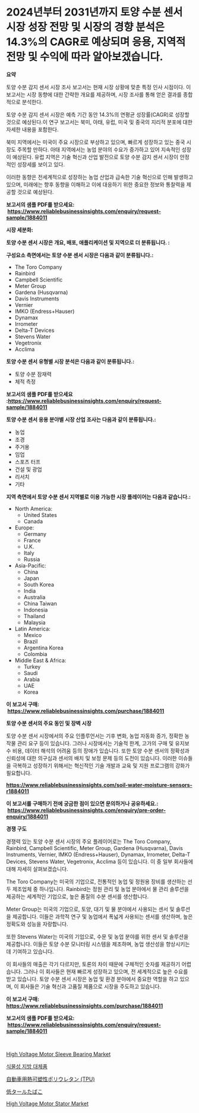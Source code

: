 <p><h1>2024년부터 2031년까지 토양 수분 센서 시장 성장 전망 및 시장의 경향 분석은 14.3%의 CAGR로 예상되며 응용, 지역적 전망 및 수익에 따라 알아보겠습니다.</h1></p><p><strong>요약</strong></p>
<p><p>토양 수분 감지 센서 시장 조사 보고서는 현재 시장 상황에 맞춘 특정 인사 시점이다. 이 보고서는 시장 동향에 대한 간략한 개요를 제공하며, 시장 조사를 통해 얻은 결과를 종합적으로 분석한다. </p><p>토양 수분 감지 센서 시장은 예측 기간 동안 14.3%의 연평균 성장률(CAGR)로 성장할 것으로 예상된다.이 연구 보고서는 북미, 아태, 유럽, 미국 및 중국의 지리적 분포에 대한 자세한 내용을 포함한다.</p><p>북미 지역에서는 미국이 주요 시장으로 부상하고 있으며, 빠르게 성장하고 있는 중국 시장도 주목할 만하다. 아태 지역에서는 농업 분야의 수요가 증가하고 있어 지속적인 성장이 예상된다. 유럽 지역은 기술 혁신과 산업 발전으로 토양 수분 감지 센서 시장이 안정적인 성장세를 보이고 있다.</p><p>이러한 동향은 전세계적으로 성장하는 농업 산업과 급속한 기술 혁신으로 인해 발생하고 있으며, 미래에는 향후 동향을 이해하고 이에 대응하기 위한 중요한 정보와 통찰력을 제공할 것으로 예상된다.</p></p>
<p><strong>보고서의 샘플 PDF를 받으세요: &nbsp;<a href="https://www.reliablebusinessinsights.com/enquiry/request-sample/1884011">https://www.reliablebusinessinsights.com/enquiry/request-sample/1884011</a></strong></p>
<p><strong>시장 세분화:</strong></p>
<p><strong> 토양 수분 센서 시장은 개요, 배포, 애플리케이션 및 지역으로 더 분류됩니다. :</strong></p>
<p><strong>구성요소 측면에서는 토양 수분 센서 시장은 다음과 같이 분류됩니다.:</strong></p>
<p><ul><li>The Toro Company</li><li>Rainbird</li><li>Campbell Scientific</li><li>Meter Group</li><li>Gardena (Husqvarna)</li><li>Davis Instruments</li><li>Vernier</li><li>IMKO (Endress+Hauser)</li><li>Dynamax</li><li>Irrometer</li><li>Delta-T Devices</li><li>Stevens Water</li><li>Vegetronix</li><li>Acclima</li></ul></p>
<p><strong> 토양 수분 센서 유형별 시장 분석은 다음과 같이 분류됩니다.:</strong></p>
<p><ul><li>토양 수분 잠재력</li><li>체적 측정</li></ul></p>
<p><strong>보고서의 샘플 PDF를 받으세요 :<a href="https://www.reliablebusinessinsights.com/enquiry/request-sample/1884011">https://www.reliablebusinessinsights.com/enquiry/request-sample/1884011</a></strong></p>
<p><strong> 토양 수분 센서 응용 분야별 시장 산업 조사는 다음과 같이 분류됩니다.:</strong></p>
<p><ul><li>농업</li><li>조경</li><li>주거용</li><li>임업</li><li>스포츠 터프</li><li>건설 및 광업</li><li>리서치</li><li>기타</li></ul></p>
<p><strong>지역 측면에서 토양 수분 센서 지역별로 이용 가능한 시장 플레이어는 다음과 같습니다.:</strong></p>
<p><ul>
    <li>
        North America:
        <ul>
            <li>United States</li>
            <li>Canada</li>
        </ul>
    </li>
    <li>
        Europe:
        <ul>
            <li>Germany</li>
            <li>France</li>
            <li>U.K.</li>
            <li>Italy</li>
            <li>Russia</li>
        </ul>
    </li>
    <li>
        Asia-Pacific:
        <ul>
            <li>China</li>
            <li>Japan</li>
            <li>South Korea</li>
            <li>India</li>
            <li>Australia</li>
            <li>China Taiwan</li>
            <li>Indonesia</li>
            <li>Thailand</li>
            <li>Malaysia</li>
        </ul>
    </li>
    <li>
        Latin America:
        <ul>
            <li>Mexico</li>
            <li>Brazil</li>
            <li>Argentina Korea</li>
            <li>Colombia</li>
        </ul>
    </li>
    <li>
        Middle East & Africa:
        <ul>
            <li>Turkey</li>
            <li>Saudi</li>
            <li>Arabia</li>
            <li>UAE</li>
            <li>Korea</li>
        </ul>
    </li>
    </ul></p>
<p><strong>이 보고서 구매: &nbsp;<a href="https://www.reliablebusinessinsights.com/purchase/1884011">https://www.reliablebusinessinsights.com/purchase/1884011</a></strong></p>
<p><strong>토양 수분 센서의 주요 동인 및 장벽 시장</strong></p>
<p><p>토양 수분 센서 시장에서의 주요 인플루언서는 기후 변화, 농업 자동화 증가, 정확한 농작물 관리 요구 등이 있습니다. 그러나 시장에서는 기술적 한계, 고가의 구매 및 유지보수 비용, 데이터 해석의 어려움 등의 장애가 있습니다. 또한 토양 수분 센서의 정확성과 신뢰성에 대한 의구심과 센서의 배치 및 보정 문제 등의 도전이 있습니다. 이러한 이슈들을 극복하고 성장하기 위해서는 혁신적인 기술 개발과 교육 및 지원 프로그램의 강화가 필요합니다.</p></p>
<p><strong><a href="https://www.reliablebusinessinsights.com/soil-water-moisture-sensors-r1884011">https://www.reliablebusinessinsights.com/soil-water-moisture-sensors-r1884011</a></strong></p>
<p><strong>이 보고서를 구매하기 전에 궁금한 점이 있으면 문의하거나 공유하세요.: &nbsp;<a href="https://www.reliablebusinessinsights.com/enquiry/pre-order-enquiry/1884011">https://www.reliablebusinessinsights.com/enquiry/pre-order-enquiry/1884011</a></strong></p>
<p><strong>경쟁 구도</strong></p>
<p><p>경쟁력 있는 토양 수분 센서 시장의 주요 플레이어로는 The Toro Company, Rainbird, Campbell Scientific, Meter Group, Gardena (Husqvarna), Davis Instruments, Vernier, IMKO (Endress+Hauser), Dynamax, Irrometer, Delta-T Devices, Stevens Water, Vegetronix, Acclima 등이 있습니다. 이 중 일부 회사들에 대해 자세히 살펴보겠습니다.</p><p>The Toro Company는 미국의 기업으로, 전통적인 농업 및 정원용 장비를 생산하는 선두 제조업체 중 하나입니다. Rainbird는 정원 관리 및 농업 분야에서 물 관리 솔루션을 제공하는 세계적인 기업으로, 높은 품질의 수분 센서를 생산합니다.</p><p>Meter Group는 미국의 기업으로, 토양, 대기 및 물 분야에서 사용되는 센서 및 솔루션을 제공합니다. 이들은 과학적 연구 및 농업에서 폭넓게 사용되는 센서를 생산하며, 높은 정확도와 성능을 자랑합니다.</p><p>또한 Stevens Water는 미국의 기업으로, 수문 및 농업 분야를 위한 센서 및 솔루션을 제공합니다. 이들은 토양 수분 모니터링 시스템을 제조하며, 농업 생산성을 향상시키는 데 기여하고 있습니다.</p><p>이 회사들의 매출은 각기 다르지만, 토론의 차이 때문에 구체적인 숫자를 제공하기 어렵습니다. 그러나 이 회사들은 현재 빠르게 성장하고 있으며, 전 세계적으로 높은 수요를 받고 있습니다. 토양 수분 센서 시장은 농업 및 환경 분야에서 중요한 역할을 하고 있으며, 이 회사들은 기술 혁신과 고품질 제품으로 시장을 주도하고 있습니다.</p></p>
<p><strong>이 보고서 구매: &nbsp; <a href="https://www.reliablebusinessinsights.com/purchase/1884011">https://www.reliablebusinessinsights.com/purchase/1884011</a></strong></p>
<p><strong>보고서의 샘플 PDF를 받으세요: &nbsp;<a href="https://www.reliablebusinessinsights.com/enquiry/request-sample/1884011">https://www.reliablebusinessinsights.com/enquiry/request-sample/1884011</a></strong><strong></strong></p>
<p>&nbsp;</p>
<p><p><a href="https://github.com/arionmp/Market-Research-Report-List-3/blob/main/high-voltage-motor-sleeve-bearing-market.md">High Voltage Motor Sleeve Bearing Market</a></p><p><a href="https://github.com/OliverBarry1954/Market-Research-Report-List-1/blob/main/278367997511.md">식물성 지방 대체품</a></p><p><a href="https://medium.com/@reyeshowell655/%E8%87%AA%E5%8B%95%E8%BB%8A%E5%B8%82%E5%A0%B4%E5%90%91%E3%81%91%E3%81%AE%E7%86%B1%E5%8F%AF%E5%A1%91%E6%80%A7%E3%83%9D%E3%83%AA%E3%82%A6%E3%83%AC%E3%82%BF%E3%83%B3-tpu-%E3%81%AE%E5%B8%82%E5%A0%B4%E8%A6%8F%E6%A8%A1%E3%81%AF-%E3%82%B0%E3%83%AD%E3%83%BC%E3%83%90%E3%83%AB%E7%94%A3%E6%A5%AD%E3%81%AB%E3%81%8A%E3%81%91%E3%82%8B%E6%9C%80%E9%81%A9%E3%81%AA%E3%83%9E%E3%83%BC%E3%82%B1%E3%83%86%E3%82%A3%E3%83%B3%E3%82%B0%E3%83%81%E3%83%A3%E3%83%8D%E3%83%AB%E3%82%92%E6%98%8E%E3%82%89%E3%81%8B%E3%81%AB%E3%81%97%E3%81%BE%E3%81%99-6d6c03fbf7c1">自動車用熱可塑性ポリウレタン (TPU)</a></p><p><a href="https://github.com/sghwr779811674/Market-Research-Report-List-2/blob/main/4286236103966.md">低タールたばこ</a></p><p><a href="https://github.com/markusgodoy/Market-Research-Report-List-3/blob/main/high-voltage-motor-stator-market.md">High Voltage Motor Stator Market</a></p></p>